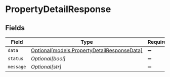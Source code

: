 # PropertyDetailResponse


## Fields

| Field                                                                                  | Type                                                                                   | Required                                                                               | Description                                                                            |
| -------------------------------------------------------------------------------------- | -------------------------------------------------------------------------------------- | -------------------------------------------------------------------------------------- | -------------------------------------------------------------------------------------- |
| `data`                                                                                 | [Optional[models.PropertyDetailResponseData]](../models/propertydetailresponsedata.md) | :heavy_minus_sign:                                                                     | N/A                                                                                    |
| `status`                                                                               | *Optional[bool]*                                                                       | :heavy_minus_sign:                                                                     | N/A                                                                                    |
| `message`                                                                              | *Optional[str]*                                                                        | :heavy_minus_sign:                                                                     | N/A                                                                                    |